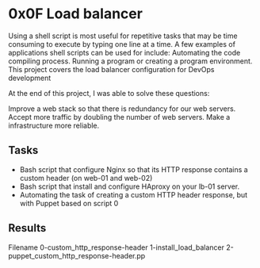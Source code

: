 # 0x0F Load balancer

Using a shell script is most useful for repetitive tasks that may be time consuming to execute by typing one line at a time. A few examples of applications shell scripts can be used for include: Automating the code compiling process. Running a program or creating a program environment. This project covers the load balancer configuration for DevOps development

At the end of this project, I was able to solve these questions:

Improve a web stack so that there is redundancy for our web servers.
Accept more traffic by doubling the number of web servers.
Make a infrastructure more reliable.

## Tasks 
* Bash script that configure Nginx so that its HTTP response contains a custom header (on web-01 and web-02)
* Bash script that install and configure HAproxy on your lb-01 server.
* Automating the task of creating a custom HTTP header response, but with Puppet based on script 0

## Results

Filename
0-custom_http_response-header
1-install_load_balancer
2-puppet_custom_http_response-header.pp
